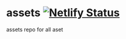 # assets [![Netlify Status](https://api.netlify.com/api/v1/badges/8598161c-5f42-45f1-8c71-0d5b815185b0/deploy-status)](https://app.netlify.com/sites/statikhost/deploys)
assets repo for all aset
